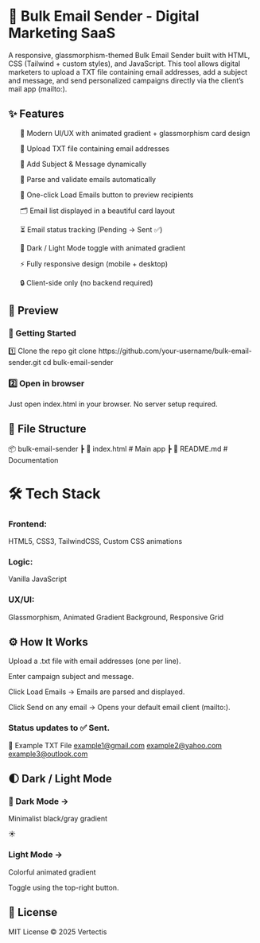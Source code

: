 <h1>📧 Bulk Email Sender - Digital Marketing SaaS</h1>

<p>A responsive, glassmorphism-themed Bulk Email Sender built with HTML, CSS (Tailwind + custom styles), and JavaScript.
This tool allows digital marketers to upload a TXT file containing email addresses, add a subject and message, and send personalized campaigns directly via the client’s mail app (mailto:).</p>

<h2>✨ Features</h2>

<ul>🎨 Modern UI/UX with animated gradient + glassmorphism card design

📂 Upload TXT file containing email addresses

📝 Add Subject & Message dynamically

📧 Parse and validate emails automatically

🚀 One-click Load Emails button to preview recipients

🗂️ Email list displayed in a beautiful card layout

⏳ Email status tracking (Pending → Sent ✅)

🔄 Dark / Light Mode toggle with animated gradient

⚡ Fully responsive design (mobile + desktop)

🔒 Client-side only (no backend required)</ul>

<h2>📸 Preview</h2>

<h3>🚀 Getting Started</h3>
1️⃣ Clone the repo
git clone https://github.com/your-username/bulk-email-sender.git
cd bulk-email-sender

<h3>2️⃣ Open in browser</h3>

Just open index.html in your browser.
No server setup required.

<h2>📂 File Structure</h2>
📦 bulk-email-sender
 ┣ 📜 index.html      # Main app
 ┣ 📜 README.md       # Documentation

<h1>🛠️ Tech Stack</h1>

<h3>Frontend:</h3> HTML5, CSS3, TailwindCSS, Custom CSS animations

<h3>Logic:</h3> Vanilla JavaScript

<h3>UX/UI:</h3> Glassmorphism, Animated Gradient Background, Responsive Grid

<h2>⚙️ How It Works</h2>

Upload a .txt file with email addresses (one per line).

Enter campaign subject and message.

Click Load Emails → Emails are parsed and displayed.

Click Send on any email → Opens your default email client (mailto:).

<h3>Status updates to ✅ Sent.</h3>

📖 Example TXT File
example1@gmail.com
example2@yahoo.com
example3@outlook.com

<h2>🌓 Dark / Light Mode</h2>

<h3>🌙 Dark Mode → </h3>Minimalist black/gray gradient

☀️<h3> Light Mode →</h3> Colorful animated gradient

Toggle using the top-right button.

<h2>📜 License</h2>

MIT License © 2025 Vertectis
